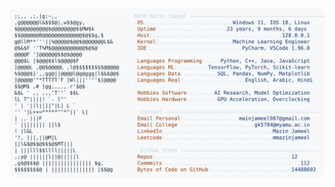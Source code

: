 <picture>
  <source srcset="https://raw.githubusercontent.com/mmazinjameel/mmazinjameel/main/dark_mode.svg?v=1754936193" media="(prefers-color-scheme: dark)">
  <img src="https://raw.githubusercontent.com/mmazinjameel/mmazinjameel/main/light_mode.svg?v=1754936193">
</picture>
